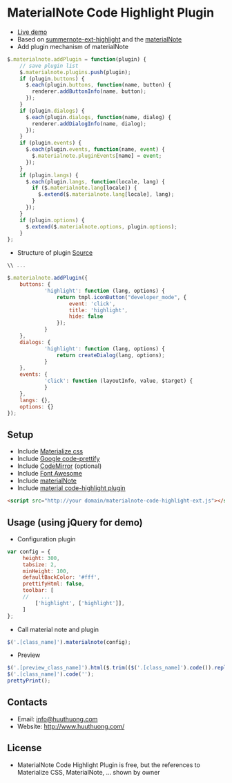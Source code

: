 # MaterialNote Code Highlight Plugin
 * [Live demo](http://practice.htdev.ga/materialnote/codehighlight/)
 * Based on [summernote-ext-highlight](https://github.com/heyanlong/summernote-ext-highlight/) and the [materialNote](http://www.web-forge.info/projects/materialNote)
 * Add plugin mechanism of materialNote
```javascript
$.materialnote.addPlugin = function(plugin) {
    // save plugin list
    $.materialnote.plugins.push(plugin);
    if (plugin.buttons) {
      $.each(plugin.buttons, function(name, button) {
        renderer.addButtonInfo(name, button);
      });
    }
    if (plugin.dialogs) {
      $.each(plugin.dialogs, function(name, dialog) {
        renderer.addDialogInfo(name, dialog);
      });
    }
    if (plugin.events) {
      $.each(plugin.events, function(name, event) {
        $.materialnote.pluginEvents[name] = event;
      });
    }
    if (plugin.langs) {
      $.each(plugin.langs, function(locale, lang) {
        if ($.materialnote.lang[locale]) {
          $.extend($.materialnote.lang[locale], lang);
        }
      });
    }
    if (plugin.options) {
      $.extend($.materialnote.options, plugin.options);
    }
};
```
 * Structure of plugin [Source](https://github.com/thuongnht/materialnote-code-highlight-ext/blob/master/js/libs/materialnote-code-highlight-ext.js)
```javascript
\\ ...

$.materialnote.addPlugin({
    buttons: {
            'highlight': function (lang, options) {
                return tmpl.iconButton("developer_mode", {
                    event: 'click',
                    title: 'highlight',
                    hide: false
                });
            }
    },
    dialogs: {
            'highlight': function (lang, options) {
                return createDialog(lang, options);
            }
    },
    events: {
            'click': function (layoutInfo, value, $target) {
            }
    },
    langs: {},
    options: {}
});
```

## Setup
 * Include [Materialize css](http://materializecss.com/getting-started.html)
 * Include [Google code-prettify](https://github.com/google/code-prettify)
 * Include [CodeMirror](https://github.com/Cerealkillerway/materialNote) (optional)
 * Include [Font Awesome](http://fontawesome.io/)
 * Include [materialNote](http://www.web-forge.info/projects/materialNote)
 * Include [material code-highlight plugin](https://github.com/thuongnht/materialnote-code-highlight-ext)
```HTML
<script src="http://your domain/materialnote-code-highlight-ext.js"></script>
```

## Usage (using jQuery for demo)
 * Configuration plugin
```javascript
var config = {
     height: 300,
     tabsize: 2,
     minHeight: 100,
     defaultBackColor: '#fff',
     prettifyHtml: false,
     toolbar: [
     //    ...
         ['highlight', ['highlight']],
     ]
};
```
 * Call material note and plugin
```javascript
$('.[class_name]').materialnote(config);
```
 * Preview
```javascript
$('.[preview_class_name]').html($.trim(($('.[class_name]').code()).replace(/(\r\n|\n|\r)/gm, "")));
$('.[class_name]').code('');
prettyPrint();
```

## Contacts
* Email: info@huuthuong.com
* Website: http://www.huuthuong.com/

## License
 * MaterialNote Code Highlight Plugin is free, but the references to Materialize CSS, MaterialNote, ... shown by owner